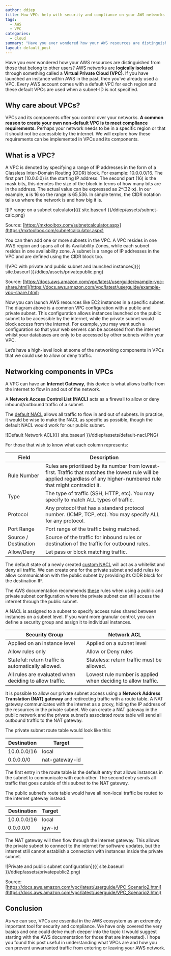 ```yaml
---
author: ddiep
title: How VPCs help with security and compliance on your AWS networks
tags:
  - AWS
  - VPC
categories:
  - Cloud
summary: "Have you ever wondered how your AWS resources are distinguished from those that belong to other users? Here is a look at VPC components that offer control and security over your AWS networks"
layout: default_post
---
```


Have you ever wondered how your AWS resources are distinguished from those that belong to other users? AWS networks are **logically isolated** through something called a **Virtual Private Cloud (VPC)**.  If you have launched an instance within AWS in the past, then you’ve already used a VPC. Every AWS account comes with a default VPC for each region and these default VPCs are used when a subnet-ID is not specified.

## Why care about VPCs?

VPCs and its components offer you control over your networks. **A common reason to create your own non-default VPC is to meet compliance requirements**. Perhaps your network needs to be in a specific region or that it should not be accessible by the internet. We will explore how these requirements can be implemented in VPCs and its components.

## What is a VPC?

A VPC is denoted by specifying a range of IP addresses in the form of a Classless Inter-Domain Routing (CIDR) block. For example: 10.0.0.0/16.
The first part (10.0.0.0) is the starting IP address. The second part (16) is the mask bits, this denotes the size of the block in terms of how many bits are in the address. The actual value can be expressed as 2^(32-**x**). In our example, **x** is 16 so the range is 65,536.
In simple terms, the CIDR notation tells us where the network is and how big it is.

![IP range on a subnet calculator]({{ site.baseurl }}/ddiep/assets/subnet-calc.png)

Source: [https://mxtoolbox.com/subnetcalculator.aspx](https://mxtoolbox.com/subnetcalculator.aspx)

You can then add one or more subnets in the VPC. A VPC resides in one AWS region and spans all of its Availability Zones, while each subnet resides in one availability zone. A subnet is a range of IP addresses in the VPC and are defined using the CIDR block too.

![VPC with private and public subnet and launched instances]({{ site.baseurl }}/ddiep/assets/privatepublic.png)

Source: [https://docs.aws.amazon.com/vpc/latest/userguide/example-vpc-share.html](https://docs.aws.amazon.com/vpc/latest/userguide/example-vpc-share.html)

Now you can launch AWS resources like EC2 instances in a specific subnet. The diagram above is a common VPC configuration with a public and private subnet. This configuration allows instances launched on the public subnet to be accessible by the internet, while the private subnet would block access from the internet. For example, you may want such a configuration so that your web servers can be accessed from the internet whilst your databases are only to be accessed by other subnets within your VPC.

Let’s have a high-level look at some of the networking components in VPCs that we could use to allow or deny traffic.

## Networking components in VPCs
A VPC can have an **Internet Gateway**, this device is what allows traffic from the internet to flow in and out of the network.

A **Network Access Control List (NACL)** acts as a firewall to allow or deny inbound/outbound traffic of a subnet.

The [default NACL](https://docs.aws.amazon.com/vpc/latest/userguide/vpc-network-acls.html#default-network-acl) allows all traffic to flow in and out of subnets. In practice, it would be wise to make the NACL as specific as possible, though the default NACL would work for our public subnet.

![Default Network ACL]({{ site.baseurl }}/ddiep/assets/default-nacl.PNG)

For those that wish to know what each column represents:

| Field         | Description |
| ------------- | ----------- |
| Rule Number   | Rules are prioritised by its number from lowest-first. Traffic that matches the lowest rule will be applied regardless of any higher-numbered rule that might contradict it. |
| Type          | The type of traffic (SSH, HTTP, etc). You may specify to match ALL types of traffic. |
| Protocol      | Any protocol that has a standard protocol number. (ICMP, TCP, etc). You may specify ALL for any protocol. |
| Port Range    | Port range of the traffic being matched. |
| Source / Destination | Source of the traffic for inbound rules or destination of the traffic for outbound rules. |
| Allow/Deny    | Let pass or block matching traffic. |

The default state of a newly created [custom NACL](https://docs.aws.amazon.com/vpc/latest/userguide/vpc-network-acls.html#CreateACL) will act as a whitelist and deny all traffic. We can create one for the private subnet and add rules to allow communication with the public subnet by providing its CIDR block for the destination IP.

The AWS documentation recommends [these](https://docs.aws.amazon.com/vpc/latest/userguide/VPC_Scenario2.html#nacl-rules-scenario-2) rules when using a public and private subnet configuration where the private subnet can still access the internet through the public subnet.

A NACL is assigned to a subnet to specify access rules shared between instances on a subnet level. If you want more granular control, you can define a security group and assign it to individual instances.

| Security Group | Network ACL |
| ------------- | ----------- |
| Applied on an instance level | Applied on a subnet level |
| Allow rules only | Allow or Deny rules |
| Stateful: return traffic is automatically allowed. | Stateless: return traffic must be allowed. |
| All rules are evaluated when deciding to allow traffic. | Lowest rule number is applied when deciding to allow traffic. |

It is possible to allow our private subnet access using a **Network Address Translation (NAT) gateway** and redirecting traffic with a route table. A NAT gateway communicates with the internet as a proxy, hiding the IP address of the resources in the private subnet. We can create a NAT gateway in the public network and the private subnet’s associated route table will send all outbound traffic to the NAT gateway.

The private subnet route table would look like this:

| Destination   | Target    |
| ------------- | --------- |
| 10.0.0.0/16   | local     |
| 0.0.0.0/0     | nat-gateway-id |


The first entry in the route table is the default entry that allows instances in the subnet to communicate with each other. The second entry sends all traffic that goes outside of this subnet to the NAT gateway.

The public subnet’s route table would have all non-local traffic be routed to the internet gateway instead.

| Destination   | Target    |
| ------------- | --------- |
| 10.0.0.0/16   | local     |
| 0.0.0.0/0     | igw-id |

The NAT gateway will then flow through the internet gateway. This allows the private subnet to connect to the internet for software updates, but the internet still cannot establish a connection with instances inside the private subnet.

![Private and public subnet configuration]({{ site.baseurl }}/ddiep/assets/privatepublic2.png)

Source: [https://docs.aws.amazon.com/vpc/latest/userguide/VPC_Scenario2.html](https://docs.aws.amazon.com/vpc/latest/userguide/VPC_Scenario2.html)

## Conclusion
As we can see, VPCs are essential in the AWS ecosystem as an extremely important tool for security and compliance. We have only covered the very basics and one could delve much deeper into the topic (I would suggest starting with the AWS documentation for those that are interested). I hope you found this post useful in understanding what VPCs are and how you can prevent unwarranted traffic from entering or leaving your AWS network.
